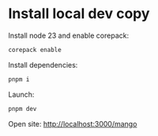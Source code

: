 # Install local dev copy

Install node 23 and enable corepack:

```sh
corepack enable
```

Install dependencies:

```sh
pnpm i
```

Launch:

```sh
pnpm dev
```

Open site: <http://localhost:3000/mango>
